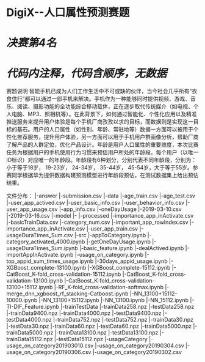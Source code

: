 # DigiX--人口属性预测赛题
# *决赛第4名*
# *代码内注释，代码含顺序，无数据*

赛题说明 智能手机已成为人们工作生活中不可或缺的伙伴，当今社会几乎所有“衣食住行”都可以通过一部手机来解决。手机作为一种能够同时提供视频、游戏、音乐、阅读、摄影功能的全功能综合移动载体，正在逐步取代传统媒介（如电视、个人电脑、MP3、照相机等）。在此背景下，如何通过智能化、个性化应用以及精准推送服务来提升用户体验是每个手机厂商孜孜以求的目标，而数据则是实现这一目标的基石。用户的人口属性（如性别、年龄、常驻地等）数据一方面可以被用于个性化推荐服务，提升用户体验，另一方面可以用于手机用户群画像分析，帮助厂商了解产品的人群定位，优化产品设计。年龄是用户人口属性的重要维度，本次比赛任务为根据用户的手机使用行为习惯来预估用户所处的年龄段。每个用户（以唯一ID标识）对应唯一的年龄段。年龄段有6种划分，分别代表不同年龄段，分别为：小于等于18岁， 19-23岁， 24-34岁， 35-44岁， 45-54岁，大于等于55岁。参赛同学根据华为提供数据构建预测模型进行年龄段预估，在测试数据集上给出预估结果。

文件分布：
|-answer
    |-submission.csv
|-data
    |-age_train.csv
    |-age_test.csv
    |-user_app_actived.csv
    |-user_basic_info.csv
    |-user_behavior_info.csv
    |-user_app_usage.csv
    |-app_info.csv
    |-oneDayUsage
        |-2019-03-10.csv
        |-2019-03-16.csv
|-model
    |-
|-processed
    |-importance_app_inActivate.csv
    |-basicTrainData.csv
    |-category_num.csv
    |-important_app_rowIndex.csv
    |-importance_app_inActivate.csv
    |-user_app_train.csv
    |-usageDuraTimes_Sum.csv
|-src
    |-appToCategory.ipynb
    |-category_activated_4000.ipynb
    |-getOneDayUsage.ipynb
    |-usageDuraTimes_Sum.ipynb
    |-basic_feature.ipynb
    |-dealActived.ipynb
    |-importAppInActivate.ipynb
    |-usage_on_category.ipynb
    |-top_appid_sum_times_usage.ipynb
    |-30days_appid_usage.ipynb
    |-XGBoost_complete-13100.ipynb
    |-XGBoost_complete-15112.ipynb
    |-CatBoost_K-fold_cross-validation-15112.ipynb
    |-CatBoost_K-fold_cross-validation-13100.ipynb
    |-CatBoost_K-fold_cross-validation-13100+15112.ipynb
    |-RF_K-fold_cross-validation-softmax.ipynb
    |-merge_dnn_xgboost_rf_stacking-Catboost.ipynb
    |-NN_13100+15112-10000.ipynb
    |-NN_13100+15112.ipynb
    |-NN_13100.ipynb
    |-NN_15112.ipynb
    |-TI-DIF_Feature.ipynb
|-trainTestData
    |-trainData258.npz
    |-testData258.npz
    |-trainData9400.npz
    |-trainData4000.npz
    |-testData9400.npz
    |-testData4000.npz
    |-trainData752.npz
    |-testData752.npz
    |-trainData30.npz
    |-testData30.npz
    |-trainData60.npz
    |-testData60.npz
    |-trainData5000.npz
    |-trainData5000.npz
    |-trainData13100.npz
    |-testData13100.npz
    |-trainData15112.npz
    |-testData15112.npz
    |-usageCategory
        |-usage_on_category201903010.csv
        |-usage_on_category20190304.csv
        |-usage_on_category20190306.csv
        |-usage_on_category20190302.csv
